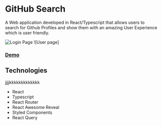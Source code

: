 # GitHub Search

A Web application developed in React/Typescript that allows users to search for Github Profiles and show them with an amazing User Experience which is user friendly.

![Login Page](https://i.imgur.com/JcdbhDr.png)
![User  page]

### [Demo](https://gingerlauren.github.io/GithubSearch)

## Technologies

jjjjkkkkkkkkkkkkk
* React
* Typescript
* React Router
* React Awesome Reveal
* Styled Components
* React Query




